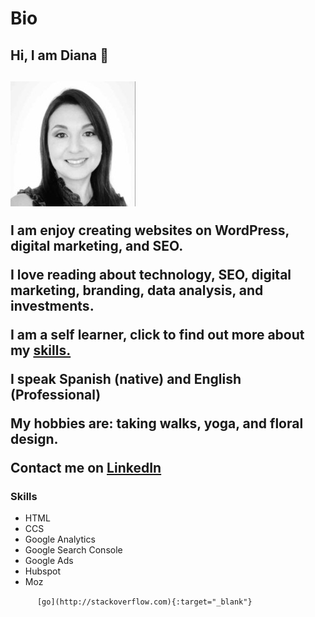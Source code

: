 # Bio

<!--The main tag helps search engines and other developers find the main content of your page-->

<main>
  
  <h2>Hi, I am Diana 👋<h2>
    
   <img src="Diana Z foto.jpeg" alt="Diana Z">
    <p>I am enjoy creating websites on WordPress, digital marketing, and SEO.</p>
    <p>I love reading about technology, SEO, digital marketing, branding, data analysis, and investments.</p>
    <p>I am a self learner, click to find out more about my <a href="#skills-header">skills.</a>  
    <p>I speak Spanish (native) and English (Professional)
    <p>My hobbies are: taking walks, yoga, and floral design.</p>
    <p>Contact me on <a href="https://www.linkedin.com/in/dzurita" target="_blank">LinkedIn</a> </p> 
       <h3 id="skills-header">Skills</h3>
        <ul>
          <li>HTML</li>
          <li>CCS</li>
          <li>Google Analytics</li>
          <li>Google Search Console</li>
          <li>Google Ads</li>
          <li>Hubspot</li>
          <li>Moz</li>
         </ul
          
          [go](http://stackoverflow.com){:target="_blank"}
</main>
 
<!--This is a comment. HTML5 Descriptive HTML tags. These include main, header, footer, nav, video, article, section and others.
These tags give a descriptive structure to your HTML, make your HTML easier to read, and help with SEO and accessibility.--> 
